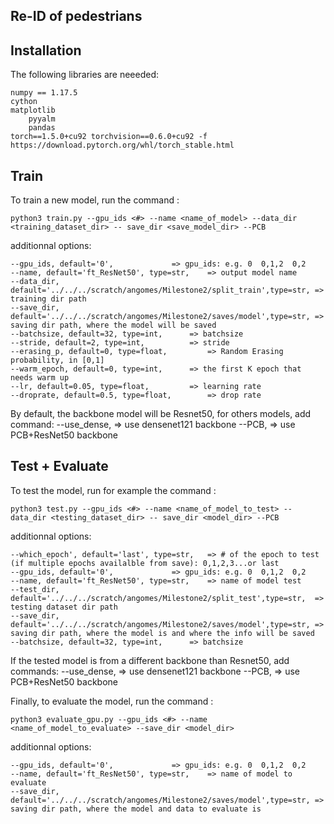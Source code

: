 ## Re-ID of pedestrians

## Installation
The following libraries are neeeded:

	numpy == 1.17.5
	cython
	matplotlib
        pyyalm
        pandas
	torch==1.5.0+cu92 torchvision==0.6.0+cu92 -f https://download.pytorch.org/whl/torch_stable.html
	
## Train
To train a new model, run the command :

	python3 train.py --gpu_ids <#> --name <name_of_model> --data_dir <training_dataset_dir> -- save_dir <save_model_dir> --PCB

additionnal options:

	--gpu_ids, default='0', 			=> gpu_ids: e.g. 0  0,1,2  0,2
	--name, default='ft_ResNet50', type=str, 	=> output model name
	--data_dir, default='../../../scratch/angomes/Milestone2/split_train',type=str, => training dir path
	--save_dir, default='../../../scratch/angomes/Milestone2/saves/model',type=str, => saving dir path, where the model will be saved
	--batchsize, default=32, type=int, 		=> batchsize
	--stride, default=2, type=int, 			=> stride
	--erasing_p, default=0, type=float, 		=> Random Erasing probability, in [0,1]
	--warm_epoch, default=0, type=int, 		=> the first K epoch that needs warm up
	--lr, default=0.05, type=float, 		=> learning rate
	--droprate, default=0.5, type=float, 		=> drop rate

By default, the backbone model will be Resnet50, for others models, add command: 
	--use_dense, 	=> use densenet121 backbone
	--PCB, 		=> use PCB+ResNet50 backbone

## Test + Evaluate
To test the model, run for example the command :

	python3 test.py --gpu_ids <#> --name <name_of_model_to_test> --data_dir <testing_dataset_dir> -- save_dir <model_dir> --PCB

additionnal options:

	--which_epoch', default='last', type=str, 	=> # of the epoch to test (if multiple epochs availalble from save): 0,1,2,3...or last
	--gpu_ids, default='0', 			=> gpu_ids: e.g. 0  0,1,2  0,2
	--name, default='ft_ResNet50', type=str, 	=> name of model test
	--test_dir, default='../../../scratch/angomes/Milestone2/split_test',type=str, 	=> testing dataset dir path
	--save_dir, default='../../../scratch/angomes/Milestone2/saves/model',type=str, => saving dir path, where the model is and where the info will be saved
	--batchsize, default=32, type=int, 		=> batchsize

If the tested model is from a different backbone than Resnet50, add commands:
	--use_dense, 	=> use densenet121 backbone
	--PCB, 		=> use PCB+ResNet50 backbone

Finally, to evaluate the model, run the command :

	python3 evaluate_gpu.py --gpu_ids <#> --name <name_of_model_to_evaluate> --save_dir <model_dir>
	
additionnal options:

	--gpu_ids, default='0', 			=> gpu_ids: e.g. 0  0,1,2  0,2
	--name, default='ft_ResNet50', type=str, 	=> name of model to evaluate
	--save_dir, default='../../../scratch/angomes/Milestone2/saves/model',type=str, => saving dir path, where the model and data to evaluate is	
